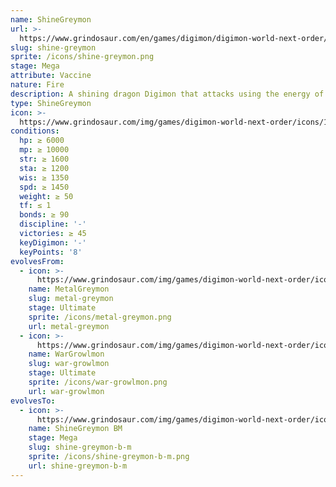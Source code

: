 ```yaml
---
name: ShineGreymon
url: >-
  https://www.grindosaur.com/en/games/digimon/digimon-world-next-order/digimon/158-shine-greymon
slug: shine-greymon
sprite: /icons/shine-greymon.png
stage: Mega
attribute: Vaccine
nature: Fire
description: A shining dragon Digimon that attacks using the energy of the scorching sun.
type: ShineGreymon
icon: >-
  https://www.grindosaur.com/img/games/digimon-world-next-order/icons/158-shinegreymon-icon.png
conditions:
  hp: ≥ 6000
  mp: ≥ 10000
  str: ≥ 1600
  sta: ≥ 1200
  wis: ≥ 1350
  spd: ≥ 1450
  weight: ≥ 50
  tf: ≤ 1
  bonds: ≥ 90
  discipline: '-'
  victories: ≥ 45
  keyDigimon: '-'
  keyPoints: '8'
evolvesFrom:
  - icon: >-
      https://www.grindosaur.com/img/games/digimon-world-next-order/icons/112-metalgreymon-icon-small.png
    name: MetalGreymon
    slug: metal-greymon
    stage: Ultimate
    sprite: /icons/metal-greymon.png
    url: metal-greymon
  - icon: >-
      https://www.grindosaur.com/img/games/digimon-world-next-order/icons/121-wargrowlmon-icon-small.png
    name: WarGrowlmon
    slug: war-growlmon
    stage: Ultimate
    sprite: /icons/war-growlmon.png
    url: war-growlmon
evolvesTo:
  - icon: >-
      https://www.grindosaur.com/img/games/digimon-world-next-order/icons/229-shinegreymon-bm-icon-small.png
    name: ShineGreymon BM
    stage: Mega
    slug: shine-greymon-b-m
    sprite: /icons/shine-greymon-b-m.png
    url: shine-greymon-b-m
---
```


